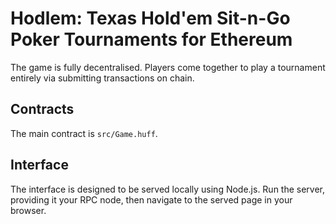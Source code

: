 # Hodlem: Texas Hold'em Sit-n-Go Poker Tournaments for Ethereum

The game is fully decentralised. Players come together to play a tournament
entirely via submitting transactions on chain.

## Contracts

The main contract is `src/Game.huff`.

## Interface

The interface is designed to be served locally using Node.js. Run the server,
providing it your RPC node, then navigate to the served page in your browser.
